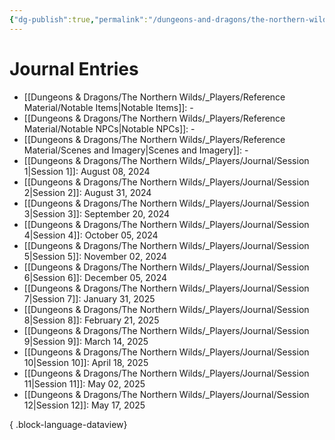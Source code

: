 ```yaml
---
{"dg-publish":true,"permalink":"/dungeons-and-dragons/the-northern-wilds/players/journal/campaign-journal/","pinned":true,"tags":["TTRPG/Campaigns/Northern-Wilds"]}
---
```



# Journal Entries
- [[Dungeons & Dragons/The Northern Wilds/_Players/Reference Material/Notable Items\|Notable Items]]: \-
- [[Dungeons & Dragons/The Northern Wilds/_Players/Reference Material/Notable NPCs\|Notable NPCs]]: \-
- [[Dungeons & Dragons/The Northern Wilds/_Players/Reference Material/Scenes and Imagery\|Scenes and Imagery]]: \-
- [[Dungeons & Dragons/The Northern Wilds/_Players/Journal/Session 1\|Session 1]]: August 08, 2024
- [[Dungeons & Dragons/The Northern Wilds/_Players/Journal/Session 2\|Session 2]]: August 31, 2024
- [[Dungeons & Dragons/The Northern Wilds/_Players/Journal/Session 3\|Session 3]]: September 20, 2024
- [[Dungeons & Dragons/The Northern Wilds/_Players/Journal/Session 4\|Session 4]]: October 05, 2024
- [[Dungeons & Dragons/The Northern Wilds/_Players/Journal/Session 5\|Session 5]]: November 02, 2024
- [[Dungeons & Dragons/The Northern Wilds/_Players/Journal/Session 6\|Session 6]]: December 05, 2024
- [[Dungeons & Dragons/The Northern Wilds/_Players/Journal/Session 7\|Session 7]]: January 31, 2025
- [[Dungeons & Dragons/The Northern Wilds/_Players/Journal/Session 8\|Session 8]]: February 21, 2025
- [[Dungeons & Dragons/The Northern Wilds/_Players/Journal/Session 9\|Session 9]]: March 14, 2025
- [[Dungeons & Dragons/The Northern Wilds/_Players/Journal/Session 10\|Session 10]]: April 18, 2025
- [[Dungeons & Dragons/The Northern Wilds/_Players/Journal/Session 11\|Session 11]]: May 02, 2025
- [[Dungeons & Dragons/The Northern Wilds/_Players/Journal/Session 12\|Session 12]]: May 17, 2025

{ .block-language-dataview}